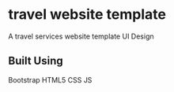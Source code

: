 # travel website template
A travel services website template UI Design
## Built Using
Bootstrap
HTML5
CSS
JS
